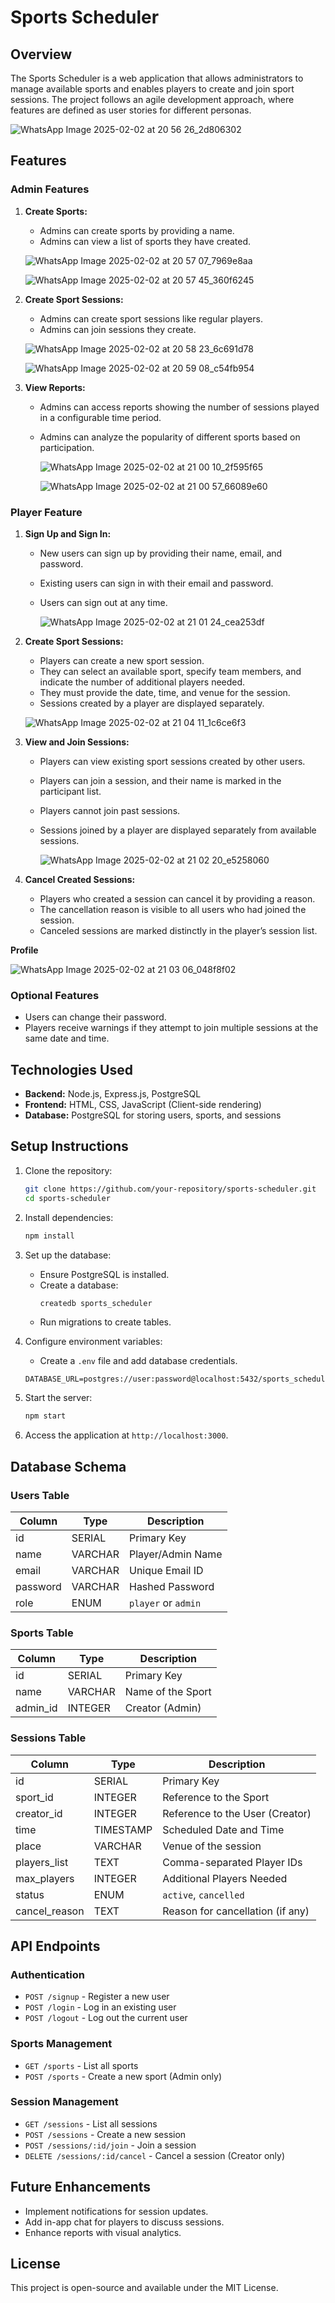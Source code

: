 # Sports Scheduler

## Overview
The Sports Scheduler is a web application that allows administrators to manage available sports and enables players to create and join sport sessions. The project follows an agile development approach, where features are defined as user stories for different personas.


![WhatsApp Image 2025-02-02 at 20 56 26_2d806302](https://github.com/user-attachments/assets/46740c2a-3843-4aaf-8a45-93144d45a67f)







## Features

### Admin Features
1. **Create Sports:**
   - Admins can create sports by providing a name.
   - Admins can view a list of sports they have created.
  
    
   ![WhatsApp Image 2025-02-02 at 20 57 07_7969e8aa](https://github.com/user-attachments/assets/d98a1b06-7b67-48ec-8818-e85f06e9a7ef)

   ![WhatsApp Image 2025-02-02 at 20 57 45_360f6245](https://github.com/user-attachments/assets/abbbc3db-1ec0-423f-8a24-aaf73820d712)


2. **Create Sport Sessions:**
   - Admins can create sport sessions like regular players.
   - Admins can join sessions they create.
  
     
   ![WhatsApp Image 2025-02-02 at 20 58 23_6c691d78](https://github.com/user-attachments/assets/b52a1b75-5941-4a99-8cb6-7b06c3c46aa3)

   ![WhatsApp Image 2025-02-02 at 20 59 08_c54fb954](https://github.com/user-attachments/assets/9c54177a-e52d-4081-a9e3-04de2c361de4)

   
3. **View Reports:**
   - Admins can access reports showing the number of sessions played in a configurable time period.
   - Admins can analyze the popularity of different sports based on participation.

     ![WhatsApp Image 2025-02-02 at 21 00 10_2f595f65](https://github.com/user-attachments/assets/0cb35c02-65d8-41e1-ae7a-e4a4d65f16cd)

      ![WhatsApp Image 2025-02-02 at 21 00 57_66089e60](https://github.com/user-attachments/assets/348e4eac-3bff-4294-94d3-557ae7d56827)
  
### Player Feature

1. **Sign Up and Sign In:**
   - New users can sign up by providing their name, email, and password.
   - Existing users can sign in with their email and password.
   - Users can sign out at any time.


      ![WhatsApp Image 2025-02-02 at 21 01 24_cea253df](https://github.com/user-attachments/assets/eaecb1ff-0310-44fa-aa14-0f5e5b7fc960)


2. **Create Sport Sessions:**
   - Players can create a new sport session.
   - They can select an available sport, specify team members, and indicate the number of additional players needed.
   - They must provide the date, time, and venue for the session.
   - Sessions created by a player are displayed separately.
  
   ![WhatsApp Image 2025-02-02 at 21 04 11_1c6ce6f3](https://github.com/user-attachments/assets/e571e815-842a-4faf-ad0f-ed2c25b6ce26)


4. **View and Join Sessions:**
   - Players can view existing sport sessions created by other users.
   - Players can join a session, and their name is marked in the participant list.
   - Players cannot join past sessions.
   - Sessions joined by a player are displayed separately from available sessions.
  

     ![WhatsApp Image 2025-02-02 at 21 02 20_e5258060](https://github.com/user-attachments/assets/a1fcf574-7602-4c35-865e-84563e57869c)


5. **Cancel Created Sessions:**
   - Players who created a session can cancel it by providing a reason.
   - The cancellation reason is visible to all users who had joined the session.
   - Canceled sessions are marked distinctly in the player’s session list.




**Profile**

   ![WhatsApp Image 2025-02-02 at 21 03 06_048f8f02](https://github.com/user-attachments/assets/87423aba-7932-4855-9401-b5c8dac38a4d)

### Optional Features
- Users can change their password.
- Players receive warnings if they attempt to join multiple sessions at the same date and time.

## Technologies Used
- **Backend:** Node.js, Express.js, PostgreSQL
- **Frontend:** HTML, CSS, JavaScript (Client-side rendering)
- **Database:** PostgreSQL for storing users, sports, and sessions

## Setup Instructions
1. Clone the repository:
   ```sh
   git clone https://github.com/your-repository/sports-scheduler.git
   cd sports-scheduler
   ```
2. Install dependencies:
   ```sh
   npm install
   ```
3. Set up the database:
   - Ensure PostgreSQL is installed.
   - Create a database:
     ```sh
     createdb sports_scheduler
     ```
   - Run migrations to create tables.
   
4. Configure environment variables:
   - Create a `.env` file and add database credentials.
   ```
   DATABASE_URL=postgres://user:password@localhost:5432/sports_scheduler
   ```

5. Start the server:
   ```sh
   npm start
   ```
6. Access the application at `http://localhost:3000`.

## Database Schema
### Users Table
| Column    | Type        | Description                  |
|-----------|------------|------------------------------|
| id        | SERIAL     | Primary Key                  |
| name      | VARCHAR    | Player/Admin Name            |
| email     | VARCHAR    | Unique Email ID              |
| password  | VARCHAR    | Hashed Password              |
| role      | ENUM       | `player` or `admin`          |

### Sports Table
| Column   | Type        | Description                 |
|----------|------------|-----------------------------|
| id       | SERIAL     | Primary Key                 |
| name     | VARCHAR    | Name of the Sport           |
| admin_id | INTEGER    | Creator (Admin)             |

### Sessions Table
| Column         | Type        | Description                             |
|---------------|------------|-----------------------------------------|
| id            | SERIAL     | Primary Key                             |
| sport_id      | INTEGER    | Reference to the Sport                  |
| creator_id    | INTEGER    | Reference to the User (Creator)         |
| time          | TIMESTAMP  | Scheduled Date and Time                 |
| place        | VARCHAR    | Venue of the session                    |
| players_list  | TEXT       | Comma-separated Player IDs              |
| max_players   | INTEGER    | Additional Players Needed               |
| status        | ENUM       | `active`, `cancelled`                   |
| cancel_reason | TEXT       | Reason for cancellation (if any)        |

## API Endpoints
### Authentication
- `POST /signup` - Register a new user
- `POST /login` - Log in an existing user
- `POST /logout` - Log out the current user

### Sports Management
- `GET /sports` - List all sports
- `POST /sports` - Create a new sport (Admin only)

### Session Management
- `GET /sessions` - List all sessions
- `POST /sessions` - Create a new session
- `POST /sessions/:id/join` - Join a session
- `DELETE /sessions/:id/cancel` - Cancel a session (Creator only)

## Future Enhancements
- Implement notifications for session updates.
- Add in-app chat for players to discuss sessions.
- Enhance reports with visual analytics.

## License
This project is open-source and available under the MIT License.

